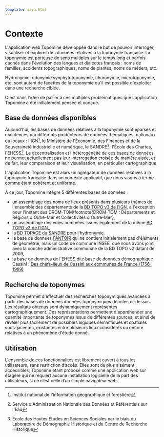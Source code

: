```yaml
---
template: main.html
---
```


# Contexte

<!-- * `Documentation PTM` - [https://paris-timemachine.huma-num.fr/docs/topomine/](https://paris-timemachine.huma-num.fr/docs/topomine/){target="_blank"} -->

L'application web Topomine développée dans le but de pouvoir interroger, visualiser et explorer des données relatives à la toponymie française. La toponymie est porteuse de sens multiples sur le temps long et parfois cachés dans l'évolution des langues et dialectes français : noms de familles, accidents topographiques, noms de plantes, noms de métiers, etc..

Hydronymie, odonymie synphytotoponymie, choronymie, microtoponymie, etc. sont autant de facettes de la toponymie qu'il est possible d'exploiter dans une recherche ciblée.

C'est dans l'idée de pallier à ces multiples problématiques que l'application Topomine a été initialement pensée et conçue.

## Base de données disponibles

Aujourd'hui, les bases de données relatives à la toponymie sont éparses et maintenues par différents producteurs de données thématiques, nationaux ou locaux : l'IGN[^1], le Ministère de l'Économie, des Finances et de la Souveraineté industrielle et numérique, le SANDRE[^2], l'École des Chartes, l'EHESS[^3]. La décentralisation et l'hétérogénéité de ces bases de données ne permet actuellement pas leur interrogation croisée de manière aisée, et de fait, leur comparaison et leur visualisation, en particulier cartographique. 

[^1]: Institut national de l'information géographique et forestière
[^2]: Service d'Administration Nationale des Données et Référentiels sur l'Eau
[^3]: École des Hautes Études en Sciences Sociales par le biais du Laboratoire de Démographie Historique et du Centre de Recherche Historique

L'application Topomine est alors un agrégateur de données relatives à la toponymie française dans un contexte applicatif, que nous visons à terme comme étant cohérent et uniforme.



À ce jour, Topomine intègre 5 différentes bases de données :

  - un assemblage des noms de lieux présents dans plusieurs thèmes de l'ensemble des départements de la  [BD TOPO v3 de l'IGN](https://geoservices.ign.fr/documentation/donnees/vecteur/bdtopo), à l'exception pour l'instant des DROM-TOM\footnote{DROM-TOM : Départements et Régions d'Outre-Mer et Collectivités d'Outre-Mer},
- un assemblage des voies nommées issues également de la même [BD TOPO v3 de l'IGN](https://geoservices.ign.fr/documentation/donnees/vecteur/bdtopo),,
- la [BD TOPAGE du SANDRE](https://www.sandre.eaufrance.fr/concept/base-de-donnees-sur-la-cartographie-thematique-des-agences-de-leau) pour l'hydronymie,
- la base de données [FANTOIR](https://www.data.gouv.fr/fr/datasets/fichier-fantoir-des-voies-et-lieux-dits) qui ne contient initialement pas d'éléments de géométrie, mais un code de commune INSEE, que nous avons joint avec la couche administrative communale de la BD TOPO v2 datant de 2009,
- la base de données de l'EHESS dite base de données démographique Cassini : [Des chefs-lieux de Cassini aux communes de France (1756-1999)](https://didomena.ehess.fr/concern/data_sets/6395wb092)


## Recherche de toponymes

Topomine permet d'effectuer des recherches toponymiques avancées à partir des bases de données  données toponymiques décrites ci-dessus. Les résultats obtenus sont dynamiquement représentés cartographiquement. Ces représentations permettent d'appréhender une quantité importante de toponymes issus de différentes sources, et ainsi de révéler plus facilement de possibles logiques sémantiques et spatiales sous-jacentes, existantes entre plusieurs lieux considérés ou encore relatives à un phénomène d'étude donné.

## Utilisation

L'ensemble de ces fonctionnalités est librement ouvert à tous les utilisateurs, sans restriction d’accès. Elles sont de plus aisément accessibles, Topomine étant proposé comme une application web sur étagère qui ne requiert aucune installation logicielle de la part des utilisateurs, si ce n’est celle d’un simple navigateur web.
